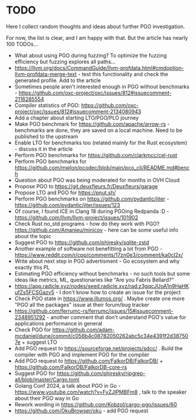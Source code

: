 # TODO

Here I collect random thoughts and ideas about further PGO investigation.

For now, the list is clear, and I am happy with that. But the article has nearly 100 TODOs...

* What about using PGO during fuzzing? To optimize the fuzzing efficiency but fuzzing explores all paths...
* <https://llvm.org/docs/CommandGuide/llvm-profdata.html#cmdoption-llvm-profdata-merge-text> - test this functionality and check the generated profile. Add to the article
* Sometimes people aren't interested enough in PGO without benchmarks - <https://github.com/oxc-project/oxc/issues/812#issuecomment-2116285554>
* Compiler statistics of PGO: <https://github.com/oxc-project/oxc/issues/812#issuecomment-2134080943>
* Add a chapter about starting LTO/PGO/PLO journey
* Make PGO benchmark for <https://github.com/apache/arrow-rs> - benchmarks are done, they are saved on a local machine. Need to be published to the upstream
* Enable LTO for benchmarks too (related mainly for the Rust ecosystem) - discuss it in the article
* Perform PGO benchmarks for https://github.com/clarkmcc/cel-rust
* Perform PGO benchmarks for https://github.com/mwlon/pcodec/blob/main/pco_cli/README.md#bench
* Question about PGO was being moderated for months in OVH Cloud
* Propose PGO to https://git.deuxfleurs.fr/Deuxfleurs/garage
* Propose LTO and PGO for https://pnut.sh/
* Perform PGO benchmarks on https://github.com/pydantic/jiter - https://github.com/pydantic/jiter/issues/123
* Of course, I found ICE in Clang 18 during PGOing Redpanda :D - https://github.com/llvm/llvm-project/issues/101902
* Check Rust no_std programs - how do they work with PGO? https://github.com/Amanieu/minicov - here can be some useful info about the topic
* Suggest PGO to https://github.com/phiresky/sqlite-zstd
* Another example of software not benefitting a lot from PGO - https://www.reddit.com/r/cpp/comments/17zn0e3/comment/ka0cl2x/
* Write about next step in PGO advertisment - Go ecosystem and why exactly this PL
* Estimating PGO efficiency without benchmarks - no such tools but some ideas like metrics, ML, questionaries like "Are you Fabris Bellard?"
* https://app.radicle.xyz/nodes/seed.radicle.xyz/rad:z3gqcJUoA1n9HaHKufZs5FCSGazv5 - I don't know how to create an issue for the project
* Check PGO state in https://www.illumos.org/ . Maybe create one more "PGO all the packages" issue at their forum/bug tracker
* https://github.com/ferrumc-rs/ferrumc/issues/15#issuecomment-2348951292 - another comment that don't understand PGO's value for applications performance in general
* Check PGO for https://github.com/adam-mcdaniel/dune/commit/c056b4c08782050262abc5c34e4391f2d387507e + suggest LTO
* Add PGO request to https://sourceforge.net/projects/sdcc/ . Build the compiler with PGO and implement PGO for the compiler
* Add PGO request to https://github.com/FalkorDB/FalkorDB/ + https://github.com/FalkorDB/FalkorDB-core-rs
* Suggest PGO for https://github.com/phiresky/ripgrep-all/blob/master/Cargo.toml
* Golang Conf 2024, a talk about PGO in Go - https://www.youtube.com/watch?v=FyZJlPMBFm8 , talk to the speaker about their PGO way in Go
* Rework wording in https://github.com/Kobzol/cargo-pgo/issues/60
* https://github.com/OkuBrowser/oku - add PGO request
